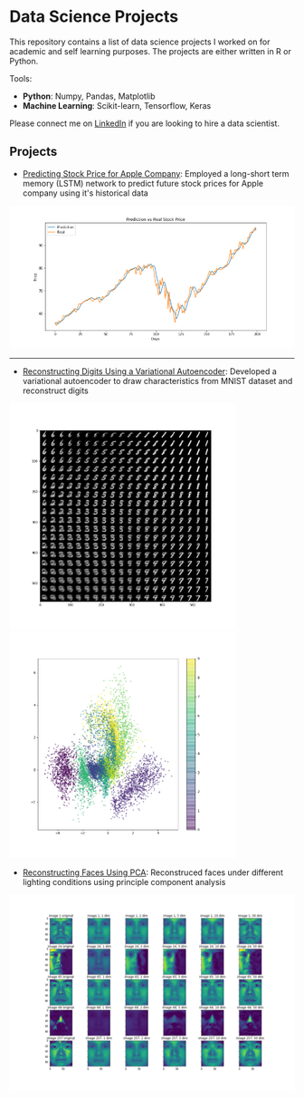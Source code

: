 # Data Science Projects

This repository contains a list of data science projects I worked on for academic and self learning purposes. The projects are either written in R or Python. 

Tools:

- **Python**: Numpy, Pandas, Matplotlib
- **Machine Learning**: Scikit-learn, Tensorflow, Keras

Please connect me on [LinkedIn](https://www.linkedin.com/in/weijia-zhang-0417/) if you are looking to hire a data scientist.

## Projects

- [Predicting Stock Price for Apple Company](https://github.com/weijiazzz/data-science/blob/master/stock_price/stock_price_prediction.ipynb): Employed a long-short term memory (LSTM) network to predict future stock prices for Apple company using it's historical data

<img src="stock_price/prediction_vs_real.png" width="600">

---

- [Reconstructing Digits Using a Variational Autoencoder](https://github.com/weijiazzz/data-science/blob/master/digits_reconstruction/digits_reconstuction.ipynb): Developed a variational autoencoder to draw characteristics from MNIST dataset and reconstruct digits

<img src="digits_reconstruction/decoded_images.png" width="400"> <img src="digits_reconstruction/digits_in_latent_space.png" width="400">

- [Reconstructing Faces Using PCA](https://github.com/weijiazzz/data-science/blob/project/pca/faces_reconstruction/faces_reconstruction.ipynb): Reconstruced faces under different lighting conditions using principle component analysis

<img src="faces_reconstruction/image_reconstruction.png" width="600">
